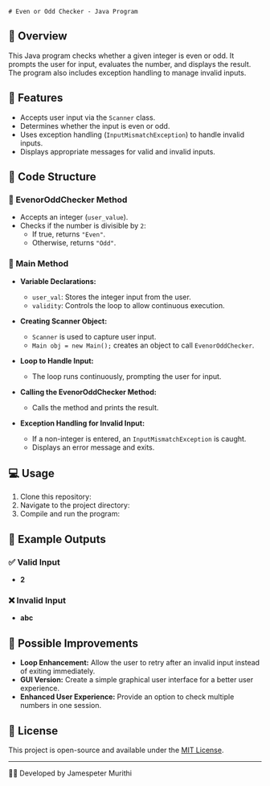     # Even or Odd Checker - Java Program

## 📌 Overview

This Java program checks whether a given integer is even or odd. It prompts the user for input, evaluates the number, and displays the result. The program also includes exception handling to manage invalid inputs.

## 🚀 Features

- Accepts user input via the `Scanner` class.
- Determines whether the input is even or odd.
- Uses exception handling (`InputMismatchException`) to handle invalid inputs.
- Displays appropriate messages for valid and invalid inputs.

## 📜 Code Structure

### 🔹 EvenorOddChecker Method

- Accepts an integer (`user_value`).
- Checks if the number is divisible by `2`:
  - If true, returns `"Even"`.
  - Otherwise, returns `"Odd"`.

### 🔹 Main Method

- **Variable Declarations:**

  - `user_val`: Stores the integer input from the user.
  - `validity`: Controls the loop to allow continuous execution.

- **Creating Scanner Object:**

  - `Scanner` is used to capture user input.
  - `Main obj = new Main();` creates an object to call `EvenorOddChecker`.

- **Loop to Handle Input:**

  - The loop runs continuously, prompting the user for input.

- **Calling the EvenorOddChecker Method:**

  - Calls the method and prints the result.

- **Exception Handling for Invalid Input:**

  - If a non-integer is entered, an `InputMismatchException` is caught.
  - Displays an error message and exits.

## 💻 Usage

1. Clone this repository:
2. Navigate to the project directory:
3. Compile and run the program:

## 📌 Example Outputs

### ✅ Valid Input
- **2**
### ❌ Invalid Input
- **abc**
## 🔧 Possible Improvements

- **Loop Enhancement:** Allow the user to retry after an invalid input instead of exiting immediately.
- **GUI Version:** Create a simple graphical user interface for a better user experience.
- **Enhanced User Experience:** Provide an option to check multiple numbers in one session.

## 📜 License

This project is open-source and available under the [MIT License](LICENSE).

---

👨‍💻 Developed by Jamespeter Murithi

